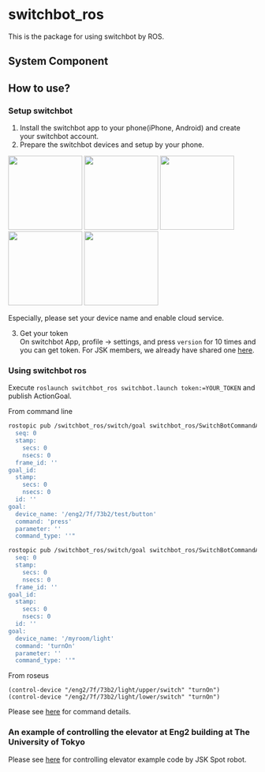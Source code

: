 # switchbot_ros
This is the package for using switchbot by ROS.

## System Component


## How to use?
### Setup switchbot
1. Install the switchbot app to your phone(iPhone, Android) and create your switchbot account.  
2. Prepare the switchbot devices and setup by your phone.  

<img src="https://user-images.githubusercontent.com/27789460/121886201-1b0f5700-cd50-11eb-80d2-42cd98554905.PNG" width=150> <img src="https://user-images.githubusercontent.com/27789460/121886458-6164b600-cd50-11eb-81fd-3b9fef35518d.PNG" width=150> <img src="https://user-images.githubusercontent.com/27789460/121886467-6295e300-cd50-11eb-8c33-7fcbcbafb9ac.PNG" width=150> <img src="https://user-images.githubusercontent.com/27789460/121886470-63c71000-cd50-11eb-93a1-274ed98a96e6.PNG" width=150> <img src="https://user-images.githubusercontent.com/27789460/121886477-64f83d00-cd50-11eb-9d51-437b4d18fa8d.PNG" width=150>

Especially, please set your device name and enable cloud service.

3. Get your token  
On switchbot App, profile -> settings, and press `version` for 10 times and you can get token. For JSK members, we already have shared one [here](https://drive.google.com/file/d/1YZ4P4aaPemB_umB9S0xDG66BJt59-2lz/view?usp=sharing).

### Using switchbot ros
Execute `roslaunch switchbot_ros switchbot.launch token:=YOUR_TOKEN` and publish ActionGoal.

From command line
```bash
rostopic pub /switchbot_ros/switch/goal switchbot_ros/SwitchBotCommandActionGoal "header:
  seq: 0
  stamp:
    secs: 0
    nsecs: 0
  frame_id: ''
goal_id:
  stamp:
    secs: 0
    nsecs: 0
  id: ''
goal:
  device_name: '/eng2/7f/73b2/test/button'
  command: 'press'
  parameter: ''
  command_type: ''"
```
```bash
rostopic pub /switchbot_ros/switch/goal switchbot_ros/SwitchBotCommandActionGoal "header:
  seq: 0
  stamp:
    secs: 0
    nsecs: 0
  frame_id: ''
goal_id:
  stamp:
    secs: 0
    nsecs: 0
  id: ''
goal:
  device_name: '/myroom/light'
  command: 'turnOn'
  parameter: ''
  command_type: ''"
```

From roseus
```
(control-device "/eng2/7f/73b2/light/upper/switch" "turnOn")
(control-device "/eng2/7f/73b2/light/lower/switch" "turnOn")
```

Please see [here](https://github.com/OpenWonderLabs/SwitchBotAPI#command-set-for-physical-devices) for command details.


### An example of controlling the elevator at Eng2 building at The University of Tokyo
Please see [here](https://github.com/sktometometo/jsk_robot/blob/develop/spot/jsk_spot_robot/jsk_spot_behaviors/spot_basic_behaviors/src/spot_basic_behaviors/elevator_behavior.py) for controlling elevator example code by JSK Spot robot.
